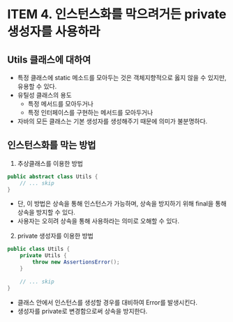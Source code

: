 # ITEM 4. 인스턴스화를 막으려거든 private 생성자를 사용하라
## Utils 클래스에 대하여
- 특정 클래스에 static 메소드를 모아두는 것은 객체지향적으로 옳지 않을 수 있지만, 유용할 수 있다.
- 유틸성 클래스의 용도
  - 특정 메서드를 모아두거나
  - 특정 인터페이스를 구현하는 메서드를 모아두거나
- 자바의 모든 클래스는 기본 생성자를 생성해주기 때문에 의미가 불분명하다.
## 인스턴스화를 막는 방법
1. 추상클래스를 이용한 방법
```java
public abstract class Utils {
    // ... skip
}
```
- 단, 이 방법은 상속을 통해 인스턴스가 가능하며, 상속을 방지하기 위해 final을 통해 상속을 방지할 수 있다.
- 사용자는 오히려 상속을 통해 사용하라는 의미로 오해할 수 있다. 
2. private 생성자를 이용한 방법
```java
public class Utils {
    private Utils {
        throw new AssertionsError();
    }
    
    // ... skip
}
```
- 클래스 안에서 인스턴스를 생성할 경우를 대비하여 Error를 발생시킨다.
- 생성자를 private로 변경함으로써 상속을 방지한다.
